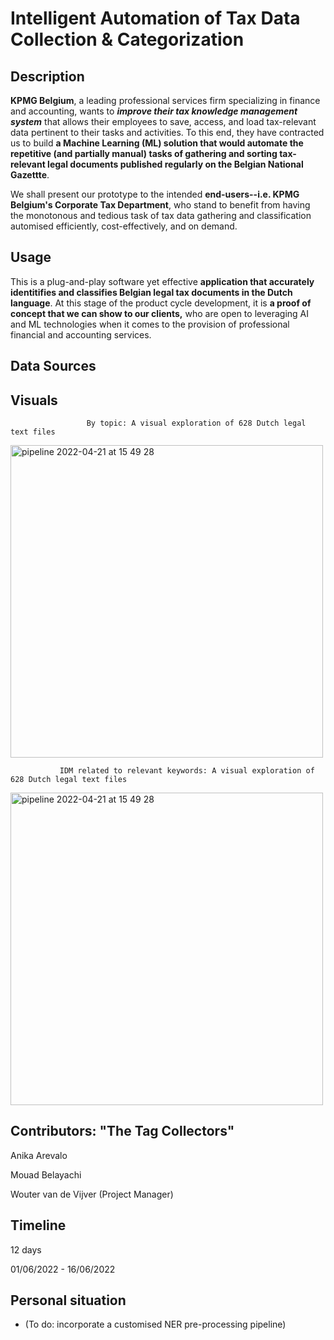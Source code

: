 # Intelligent Automation of Tax Data Collection & Categorization

## Description ##
**KPMG Belgium**, a leading professional services firm specializing in finance and accounting, wants to ***improve their tax knowledge management system*** that allows their employees to save, access, and load tax-relevant data pertinent to their tasks and activities. To this end, they have contracted us to build **a Machine Learning (ML) solution that would automate the repetitive (and partially manual) tasks of gathering and sorting tax-relevant legal documents published regularly on the Belgian National Gazettte**. 

We shall present our prototype to the intended **end-users--i.e. KPMG Belgium's Corporate Tax Department**, who stand to benefit from having the monotonous and tedious task of tax data gathering and classification automised efficiently, cost-effectively, and on demand.

## Usage ##
This is a plug-and-play software yet effective **application that accurately identitifies and classifies Belgian legal tax documents in the Dutch language**. At this stage of the product cycle development, it is **a proof of concept that we can show to our clients,** who are open to leveraging AI and ML technologies when it comes to the provision of professional financial and accounting services. 

## Data Sources ##

## Visuals ##

                     By topic: A visual exploration of 628 Dutch legal text files
<img width="500" alt="pipeline 2022-04-21 at 15 49 28" src="https://github.com/anikaarevalo/KPMG_NLP_project/blob/a8a2f82a2500325b1e8c13e5d315910a5ea8d59b/assets/628_files.jpg">




               IDM related to relevant keywords: A visual exploration of 628 Dutch legal text files
<img width="500" alt="pipeline 2022-04-21 at 15 49 28" src="https://github.com/anikaarevalo/KPMG_NLP_project/blob/a8a2f82a2500325b1e8c13e5d315910a5ea8d59b/assets/bubblenumber1.jpg">


## Contributors: "The Tag Collectors" ##

Anika Arevalo

Mouad Belayachi

Wouter van de Vijver (Project Manager)

## Timeline ##

12 days

01/06/2022 - 16/06/2022

## Personal situation ##
- (To do: incorporate a customised NER pre-processing pipeline)
